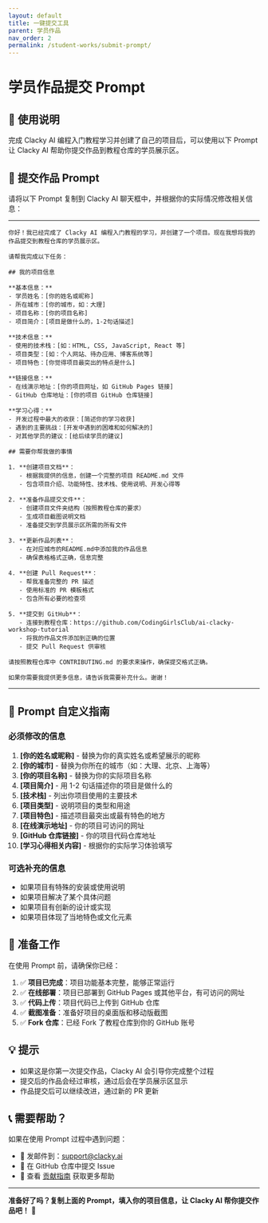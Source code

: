 ```yaml
---
layout: default
title: 一键提交工具
parent: 学员作品
nav_order: 2
permalink: /student-works/submit-prompt/
---
```


# 学员作品提交 Prompt

## 🎯 使用说明

完成 Clacky AI 编程入门教程学习并创建了自己的项目后，可以使用以下 Prompt 让 Clacky AI 帮助你提交作品到教程仓库的学员展示区。

## 📝 提交作品 Prompt

请将以下 Prompt 复制到 Clacky AI 聊天框中，并根据你的实际情况修改相关信息：

---

```
你好！我已经完成了 Clacky AI 编程入门教程的学习，并创建了一个项目。现在我想将我的作品提交到教程仓库的学员展示区。

请帮我完成以下任务：

## 我的项目信息

**基本信息：**
- 学员姓名：[你的姓名或昵称]
- 所在城市：[你的城市，如：大理]
- 项目名称：[你的项目名称]
- 项目简介：[项目是做什么的，1-2句话描述]

**技术信息：**
- 使用的技术栈：[如：HTML, CSS, JavaScript, React 等]
- 项目类型：[如：个人网站、待办应用、博客系统等]
- 项目特色：[你觉得项目最突出的特点是什么]

**链接信息：**
- 在线演示地址：[你的项目网址，如 GitHub Pages 链接]
- GitHub 仓库地址：[你的项目 GitHub 仓库链接]

**学习心得：**
- 开发过程中最大的收获：[简述你的学习收获]
- 遇到的主要挑战：[开发中遇到的困难和如何解决的]
- 对其他学员的建议：[给后续学员的建议]

## 需要你帮我做的事情

1. **创建项目文档**：
   - 根据我提供的信息，创建一个完整的项目 README.md 文件
   - 包含项目介绍、功能特性、技术栈、使用说明、开发心得等

2. **准备作品提交文件**：
   - 创建项目文件夹结构（按照教程仓库的要求）
   - 生成项目截图说明文档
   - 准备提交到学员展示区所需的所有文件

3. **更新作品列表**：
   - 在对应城市的README.md中添加我的作品信息
   - 确保表格格式正确，信息完整

4. **创建 Pull Request**：
   - 帮我准备完整的 PR 描述
   - 使用标准的 PR 模板格式
   - 包含所有必要的检查项

5. **提交到 GitHub**：
   - 连接到教程仓库：https://github.com/CodingGirlsClub/ai-clacky-workshop-tutorial
   - 将我的作品文件添加到正确的位置
   - 提交 Pull Request 供审核

请按照教程仓库中 CONTRIBUTING.md 的要求来操作，确保提交格式正确。

如果你需要我提供更多信息，请告诉我需要补充什么。谢谢！
```

---

## 🔧 Prompt 自定义指南

### 必须修改的信息

1. **[你的姓名或昵称]** - 替换为你的真实姓名或希望展示的昵称
2. **[你的城市]** - 替换为你所在的城市（如：大理、北京、上海等）
3. **[你的项目名称]** - 替换为你的实际项目名称
4. **[项目简介]** - 用 1-2 句话描述你的项目是做什么的
5. **[技术栈]** - 列出你项目使用的主要技术
6. **[项目类型]** - 说明项目的类型和用途
7. **[项目特色]** - 描述项目最突出或最有特色的地方
8. **[在线演示地址]** - 你的项目可访问的网址
9. **[GitHub 仓库链接]** - 你的项目代码仓库地址
10. **[学习心得相关内容]** - 根据你的实际学习体验填写

### 可选补充的信息

- 如果项目有特殊的安装或使用说明
- 如果项目解决了某个具体问题
- 如果项目有创新的设计或实现
- 如果项目体现了当地特色或文化元素

## 📸 准备工作

在使用 Prompt 前，请确保你已经：

1. ✅ **项目已完成**：项目功能基本完整，能够正常运行
2. ✅ **在线部署**：项目已部署到 GitHub Pages 或其他平台，有可访问的网址
3. ✅ **代码上传**：项目代码已上传到 GitHub 仓库
4. ✅ **截图准备**：准备好项目的桌面版和移动版截图
5. ✅ **Fork 仓库**：已经 Fork 了教程仓库到你的 GitHub 账号

## 💡 提示

- 如果这是你第一次提交作品，Clacky AI 会引导你完成整个过程
- 提交后的作品会经过审核，通过后会在学员展示区显示
- 作品提交后可以继续改进，通过新的 PR 更新

## 📞 需要帮助？

如果在使用 Prompt 过程中遇到问题：

- 📧 发邮件到：support@clacky.ai
- 💬 在 GitHub 仓库中提交 Issue
- 📖 查看 [贡献指南](../../CONTRIBUTING) 获取更多帮助

---

**准备好了吗？复制上面的 Prompt，填入你的项目信息，让 Clacky AI 帮你提交作品吧！** 🚀
